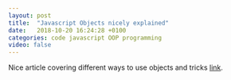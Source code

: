 ```yaml
---
layout: post
title:  "Javascript Objects nicely explained"
date:   2018-10-20 16:24:28 +0100
categories: code javascript OOP programming
video: false
---
```


Nice article covering different ways to use objects and tricks [link].


[link]: //tylermcginnis.com/beginners-guide-to-javascript-prototype/